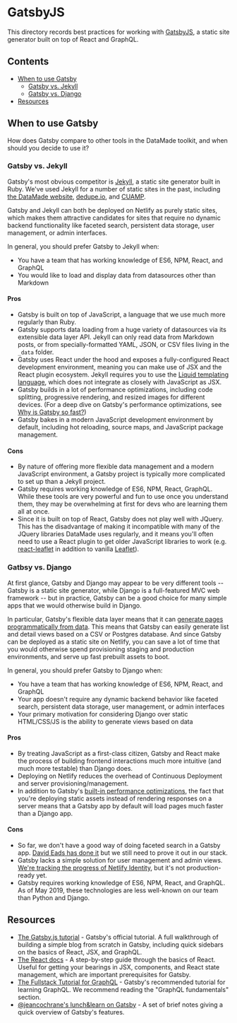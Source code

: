 # GatsbyJS

This directory records best practices for working with [GatsbyJS](https://github.com/datamade/tutorials/projects/1), a static site generator built on top of React and GraphQL.

## Contents

- [When to use Gatsby](#when-to-use-gatsby)
    - [Gatsby vs. Jekyll](#gatsby-vs-jekyll)
    - [Gatsby vs. Django](#gatsby-vs-django)
- [Resources](#resources)

## When to use Gatsby

How does Gatsby compare to other tools in the DataMade toolkit, and when should you decide to use it?

### Gatsby vs. Jekyll

Gatsby's most obvious competitor is [Jekyll](https://jekyllrb.com/), a static site generator built in Ruby. We've used Jekyll for a number of static sites in the past, including [the DataMade website](https://github.com/datamade/datamade.us), [dedupe.io](https://github.com/dedupeio/dedupe.io), and [CUAMP](https://github.com/datamade/CUAMP-live).

Gatsby and Jekyll can both be deployed on Netlify as purely static sites, which makes them attractive candidates for sites that require no dynamic backend functionality like faceted search, persistent data storage, user management, or admin interfaces.

In general, you should prefer Gatsby to Jekyll when:

- You have a team that has working knowledge of ES6, NPM, React, and GraphQL
- You would like to load and display data from datasources other than Markdown

#### Pros

- Gatsby is built on top of JavaScript, a language that we use much more regularly than Ruby.
- Gatsby supports data loading from a huge variety of datasources via its extensible data layer API. Jekyll can only read data from Markdown posts, or from specially-formatted YAML, JSON, or CSV files living in the `_data` folder.
- Gatsby uses React under the hood and exposes a fully-configured React development environment, meaning you can make use of JSX and the React plugin ecosystem. Jekyll requires you to use the [Liquid templating language](https://jekyllrb.com/docs/liquid/), which does not integrate as closely with JavaScript as JSX.
- Gatsby builds in a lot of performance optimizations, including code splitting, progressive rendering, and resized images for different devices. (For a deep dive on Gatsby's performance optimizations, see [Why is Gatsby so fast?](https://www.gatsbyjs.org/blog/2017-09-13-why-is-gatsby-so-fast/))
- Gatsby bakes in a modern JavaScript development environment by default, including hot reloading, source maps, and JavaScript package management.

#### Cons

- By nature of offering more flexible data management and a modern JavaScript environment, a Gatsby project is typically more complicated to set up than a Jekyll project.
- Gatsby requires working knowledge of ES6, NPM, React, GraphQL. While these tools are very powerful and fun to use once you understand them, they may be overwhelming at first for devs who are learning them all at once.
- Since it is built on top of React, Gatsby does not play well with JQuery. This has the disadvantage of making it incompatible with many of the JQuery libraries DataMade uses regularly, and it means you'll often need to use a React plugin to get older JavaScript libraries to work (e.g. [react-leaflet](https://react-leaflet.js.org/) in addition to vanilla [Leaflet](https://leafletjs.com/)).

### Gatbsy vs. Django

At first glance, Gatsby and Django may appear to be very different tools -- Gatsby is a static site generator, while Django is a full-featured MVC web framework -- but in practice, Gatsby can be a good choice for many simple apps that we would otherwise build in Django.

In particular, Gatsby's flexible data layer means that it can [generate pages programmatically from data](https://www.gatsbyjs.org/tutorial/part-seven/). This means that Gatsby can easily generate list and detail views based on a CSV or Postgres database. And since Gatsby can be deployed as a static site on Netlify, you can save a lot of time that you would otherwise spend provisioning staging and production environments, and serve up fast prebuilt assets to boot.

In general, you should prefer Gatsby to Django when:

- You have a team that has working knowledge of ES6, NPM, React, and GraphQL
- Your app doesn't require any dynamic backend behavior like faceted search, persistent data storage, user management, or admin interfaces
- Your primary motivation for considering Django over static HTML/CSS/JS is the ability to generate views based on data

#### Pros


- By treating JavaScript as a first-class citizen, Gatsby and React make the process of building frontend interactions much more intuitive (and much more testable) than Django does.
- Deploying on Netlify reduces the overhead of Continuous Deployment and server provisioning/management.
- In addition to Gatsby's [built-in performance optimizations](https://www.gatsbyjs.org/blog/2017-09-13-why-is-gatsby-so-fast/), the fact that you're deploying static assets instead of rendering responses on a server means that a Gatsby app by default will load pages much faster than a Django app.

#### Cons

- So far, we don't have a good way of doing faceted search in a Gatsby app. [David Eads has done it](https://www.propublica.org/nerds/the-ticket-trap-news-app-front-to-back-david-eads-propublica-illinois) but we still need to prove it out in our stack.
- Gatsby lacks a simple solution for user management and admin views. [We're tracking the progress of Netlify Identity](https://jeancochrane.com/blog/netlify-identity-dealbreakers), but it's not production-ready yet.
- Gatsby requires working knowledge of ES6, NPM, React, and GraphQL. As of May 2019, these technologies are less well-known on our team than Python and Django.

## Resources

- [The Gatsby.js tutorial](https://www.gatsbyjs.org/tutorial/) - Gatsby's official tutorial. A full walkthrough of building a simple blog from scratch in Gatsby, including quick sidebars on the basics of React, JSX, and GraphQL.
- [The React docs](https://reactjs.org/docs/hello-world.html) - A step-by-step guide through the basics of React. Useful for getting your bearings in JSX, components, and React state management, which are important prerequisites for Gatsby.
- [The Fullstack Tutorial for GraphQL](https://www.howtographql.com/) - Gatsby's recommended tutorial for learning GraphQL. We recommend reading the "GraphQL fundamentals" section.
- [@jeancochrane's lunch&learn on Gatsby](https://gist.github.com/jeancochrane/705dda18da74fafe4b8182d15284114d) - A set of brief notes giving a quick overview of Gatsby's features.
